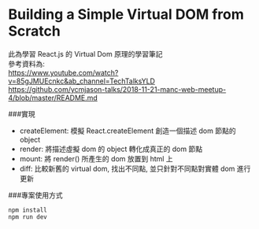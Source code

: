 # Building a Simple Virtual DOM from Scratch

此為學習 React.js 的 Virtual Dom 原理的學習筆記<br>
參考資料為:<br>
https://www.youtube.com/watch?v=85gJMUEcnkc&ab_channel=TechTalksYLD<br>
https://github.com/ycmjason-talks/2018-11-21-manc-web-meetup-4/blob/master/README.md

###實現

-  createElement: 模擬 React.createElement 創造一個描述 dom 節點的 object
-  render: 將描述虛擬 dom 的 object 轉化成真正的 dom 節點
-  mount: 將 render() 所產生的 dom 放置到 html 上
-  diff: 比較新舊的 virtual dom, 找出不同點, 並只針對不同點對實體 dom 進行更新

###專案使用方式

```
npm install
npm run dev
```
